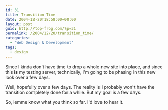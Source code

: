 ```yaml
---
id: 31
title: Transition Time
date: 2004-12-20T18:58:00+00:00
layout: post
guid: http://top-frog.com/?p=31
permalink: /2004/12/20/transition_time/
categories:
  - 'Web Design & Development'
tags:
  - design
---
```

Since I kinda don't have time to drop a whole new site into place, and since this **is** my testing server, technically, I'm going to be phasing in this new look over a few days.

Well, hopefully over a few days. The reality is I probably won't have the transition completely done for a while. But my goal is a few days.

So, lemme know what you think so far. I'd love to hear it.